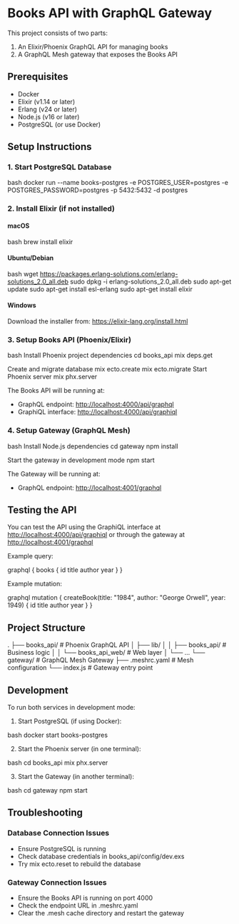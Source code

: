 # Books API with GraphQL Gateway

This project consists of two parts:

1. An Elixir/Phoenix GraphQL API for managing books
2. A GraphQL Mesh gateway that exposes the Books API

## Prerequisites

- Docker
- Elixir (v1.14 or later)
- Erlang (v24 or later)
- Node.js (v16 or later)
- PostgreSQL (or use Docker)

## Setup Instructions

### 1. Start PostgreSQL Database

bash
docker run --name books-postgres -e POSTGRES_USER=postgres -e POSTGRES_PASSWORD=postgres -p 5432:5432 -d postgres

### 2. Install Elixir (if not installed)

#### macOS

bash
brew install elixir

#### Ubuntu/Debian

bash
wget <https://packages.erlang-solutions.com/erlang-solutions_2.0_all.deb>
sudo dpkg -i erlang-solutions_2.0_all.deb
sudo apt-get update
sudo apt-get install esl-erlang
sudo apt-get install elixir

#### Windows

Download the installer from: <https://elixir-lang.org/install.html>

### 3. Setup Books API (Phoenix/Elixir)

bash
Install Phoenix project dependencies
cd books_api
mix deps.get

Create and migrate database
mix ecto.create
mix ecto.migrate
Start Phoenix server
mix phx.server

The Books API will be running at:

- GraphQL endpoint: <http://localhost:4000/api/graphql>
- GraphiQL interface: <http://localhost:4000/api/graphiql>

### 4. Setup Gateway (GraphQL Mesh)

bash
Install Node.js dependencies
cd gateway
npm install

Start the gateway in development mode
npm start

The Gateway will be running at:

- GraphQL endpoint: <http://localhost:4001/graphql>

## Testing the API

You can test the API using the GraphiQL interface at <http://localhost:4000/api/graphiql> or through the gateway at <http://localhost:4001/graphql>

Example query:

graphql
{
books {
id
title
author
year
}
}

Example mutation:

graphql
mutation {
createBook(title: "1984", author: "George Orwell", year: 1949) {
id
title
author
year
}
}

## Project Structure

.
├── books_api/ # Phoenix GraphQL API
│ ├── lib/
│ │ ├── books_api/ # Business logic
│ │ └── books_api_web/ # Web layer
│ └── ...
└── gateway/ # GraphQL Mesh Gateway
├── .meshrc.yaml # Mesh configuration
└── index.js # Gateway entry point

## Development

To run both services in development mode:

1. Start PostgreSQL (if using Docker):

bash
docker start books-postgres

2. Start the Phoenix server (in one terminal):

bash
cd books_api
mix phx.server

3. Start the Gateway (in another terminal):

bash
cd gateway
npm start

## Troubleshooting

### Database Connection Issues

- Ensure PostgreSQL is running
- Check database credentials in books_api/config/dev.exs
- Try mix ecto.reset to rebuild the database

### Gateway Connection Issues

- Ensure the Books API is running on port 4000
- Check the endpoint URL in .meshrc.yaml
- Clear the .mesh cache directory and restart the gateway
